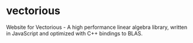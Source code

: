 # vectorious
Website for Vectorious - A high performance linear algebra library, written in JavaScript and optimized with C++ bindings to BLAS.
